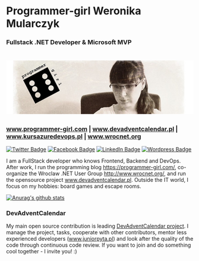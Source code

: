 # Programmer-girl Weronika Mularczyk

### Fullstack .NET Developer & Microsoft MVP

# [![header](https://github.com/WTobor/WTobor/blob/master/imgs/Programmer-Girl_background.jpg)](https://programmer-girl.com)

### www.programmer-girl.com | www.devadventcalendar.pl | www.kursazuredevops.pl | www.wrocnet.org

[![Twitter Badge](https://cdn1.iconfinder.com/data/icons/social-80/32/Social_social_twitter-32.png)](https://twitter.com/_programmergirl)
[![Facebook Badge](https://cdn1.iconfinder.com/data/icons/social-80/32/Social_social_facebook-32.png)](https://www.facebook.com/programmergirlblog/)
[![LinkedIn Badge](https://cdn1.iconfinder.com/data/icons/social-80/32/Social_social_linkedin_linked_in-32.png)](https://www.linkedin.com/in/weronika-tobor/)
[![Wordpress Badge](https://cdn1.iconfinder.com/data/icons/social-80/32/Social_social_dribbble_dribble_dribbbble-32.png)](https://programmer-girl.com/)

I am a FullStack developer who knows Frontend, Backend and DevOps. After work, I run the programming blog https://programmer-girl.com/, co-organize the Wroclaw .NET User Group http://www.wrocnet.org/, and run the opensource project www.devadventcalendar.pl. Outside the IT world, I focus on my hobbies: board games and escape rooms.

[![Anurag's github stats](https://github-readme-stats.vercel.app/api?username=WTobor&show_icons=true)](https://github.com/anuraghazra/github-readme-stats)

### DevAdventCalendar

My main open source contribution is leading [DevAdventCalendar project](https://github.com/DevAdventCalendar/DevAdventCalendar). I manage the project, tasks, cooperate with other contributors, mentor less experienced developers (www.juniorpyta.pl) and look after the quality of the code through continuous code review. If you want to join and do something cool together - I invite you! :)
